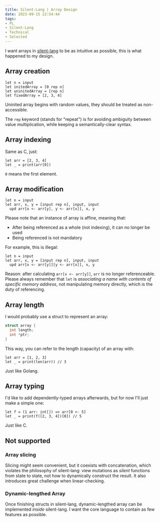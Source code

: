 ```yaml
---
title: Silent-Lang | Array Design
date: 2023-09-15 22:54:44
tags:
- PL
- Silent-Lang
- Technical
- Selected
---
```


I want arrays in [silent-lang](https://github.com/5eqn/silent-lang) to be as intuitive as possible, this is what happened to my design.

## Array creation

```
let n = input
let initedArray = [0 rep n]
let uninitedArray = [rep n]
let fixedArray = [2, 3, 4]
```

Uninited array begins with random values, they should be treated as non-accessible.

The `rep` keyword (stands for "repeat") is for avoiding ambiguity between value multiplication, while keeping a semantically-clear syntax.

## Array indexing

Same as C, just:

```
let arr = [2, 3, 4]
let _ = print(arr[0])
```

`0` means the first element.

## Array modification

```
let n = input
let arr, x, y = [input rep n], input, input
  upd arr[x <- arr[y], y <- arr[x]], x, y
```

Please note that an instance of array is affine, meaning that:

- After being referenced as a whole (not indexing), it can no longer be used
- Being referenced is not mandatory

For example, this is illegal:

```
let n = input
let arr, x, y = [input rep n], input, input
  upd arr[x <- arr[y]][y <- arr[x]], x, y
```

Reason: after calculating `arr[x <- arr[y]]`, `arr` is no longer referenceable. Please always remember that `let` is *associating a name with contents of specific memory address*, not manipulating memory directly, which is the duty of referencing.

## Array length

I would probably use a struct to represent an array:

```c
struct array {
  int length;
  int *ptr;
}
```

This way, you can refer to the length (capacity) of an array with:

```
let arr = [1, 2, 3]
let _ = print(len(arr)) // 3
```

Just like Golang.

## Array typing

I'd like to add dependently-typed arrays afterwards, but for now I'll just make a simple one:

```
let f = (1 arr: int[]) => arr[0 <- 5]
let _ = print(f([2, 3, 4])[0]) // 5
```

Just like C.

## Not supported

### Array slicing

Slicing might seem convenient, but it coexists with concatenation, which violates the philosophy of silent-lang: view mutations as *silent* functions from state to state, not how to dynamically construct the result. It also introduces great challenge when linear-checking.

### Dynamic-lengthed Array

Once finishing structs in silent-lang, dynamic-lengthed array can be implemented *inside* silent-lang. I want the core language to contain as few features as possible.
